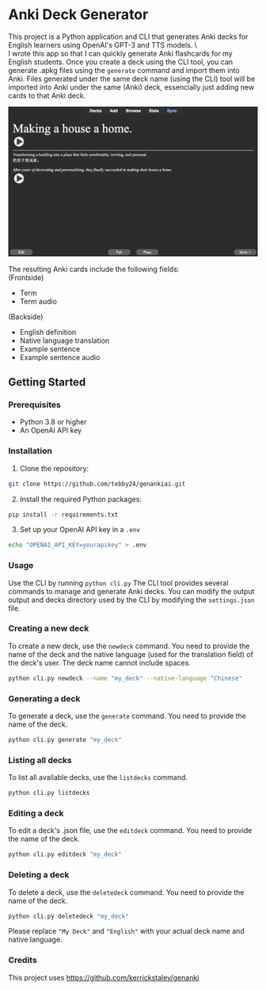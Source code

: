 # Anki Deck Generator

This project is a Python application and CLI that generates Anki decks for English learners using OpenAI's GPT-3 and TTS models. \ \
I wrote this app so that I can quickly generate Anki flashcards for my English students.
Once you create a deck using the CLI tool, you can generate .apkg files using the `generate` command and import them into Anki.
Files generated under the same deck name (using the CLI) tool will be imported into Anki under the same (Anki) deck, essencially just adding new cards to that Anki deck.

![anki card example](images/card_example.png)

The resulting Anki cards include the following fields:\
(Frontside)

-   Term
-   Term audio

(Backside)

-   English definition
-   Native language translation
-   Example sentence
-   Example sentence audio

## Getting Started

### Prerequisites

-   Python 3.8 or higher
-   An OpenAI API key

### Installation

1. Clone the repository:

```sh
git clone https://github.com/tebby24/genankiai.git
```

2. Install the required Python packages:

```sh
pip install -r requirements.txt
```

3. Set up your OpenAI API key in a `.env`

```sh
echo "OPENAI_API_KEY=yourapikey" > .env
```

### Usage

Use the CLI by running `python cli.py`
The CLI tool provides several commands to manage and generate Anki decks.
You can modify the output output and decks directory used by the CLI by modifying the `settings.json` file.

### Creating a new deck

To create a new deck, use the `newdeck` command.
You need to provide the name of the deck and the native language (used for the translation field) of the deck's user.
The deck name cannot include spaces.

```bash
python cli.py newdeck --name "my_deck" --native-language "Chinese"
```

### Generating a deck

To generate a deck, use the `generate` command. You need to provide the name of the deck.

```bash
python cli.py generate "my_deck"
```

### Listing all decks

To list all available decks, use the `listdecks` command.

```bash
python cli.py listdecks
```

### Editing a deck

To edit a deck's .json file, use the `editdeck` command. You need to provide the name of the deck.

```bash
python cli.py editdeck "my_deck"
```

### Deleting a deck

To delete a deck, use the `deletedeck` command. You need to provide the name of the deck.

```bash
python cli.py deletedeck "my_deck"
```

Please replace `"My Deck"` and `"English"` with your actual deck name and native language.

### Credits

This project uses https://github.com/kerrickstaley/genanki
